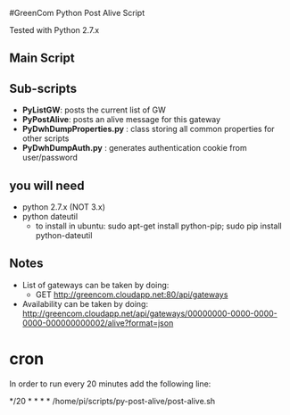 #GreenCom Python Post Alive Script

Tested with Python 2.7.x

## Main Script

## Sub-scripts

- **PyListGW**: posts the current list of GW
- **PyPostAlive**: posts an alive message for this gateway
- **PyDwhDumpProperties.py** : class storing all common properties for other scripts
- **PyDwhDumpAuth.py** : generates authentication cookie from user/password

## you will need

- python 2.7.x (NOT 3.x)
- python dateutil
	- to install in ubuntu: sudo apt-get install python-pip; sudo pip install python-dateutil

## Notes

- List of gateways can be taken by doing:
	- GET http://greencom.cloudapp.net:80/api/gateways
- Availability can be taken by doing:
	http://greencom.cloudapp.net/api/gateways/00000000-0000-0000-0000-000000000002/alive?format=json

# cron
In order to run every 20 minutes add the following line:

*/20 * * * * /home/pi/scripts/py-post-alive/post-alive.sh 
